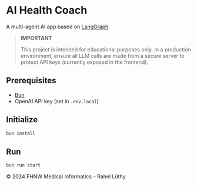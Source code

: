 # AI Health Coach

A multi-agent AI app based on [LangGraph](https://langchain.com/docs/langgraph/overview).

> **IMPORTANT**
>
> This project is intended for educational purposes only.
> In a production environment, ensure all LLM calls are made from a secure server to protect API keys (currently exposed in the frontend).

## Prerequisites

- [Bun](https://bun.sh/docs/installation)
- OpenAI API key (set in `.env.local`)

## Initialize

```bash
bun install
```

## Run

```bash
bun run start
```

© 2024 FHNW Medical Informatics – Rahel Lüthy
